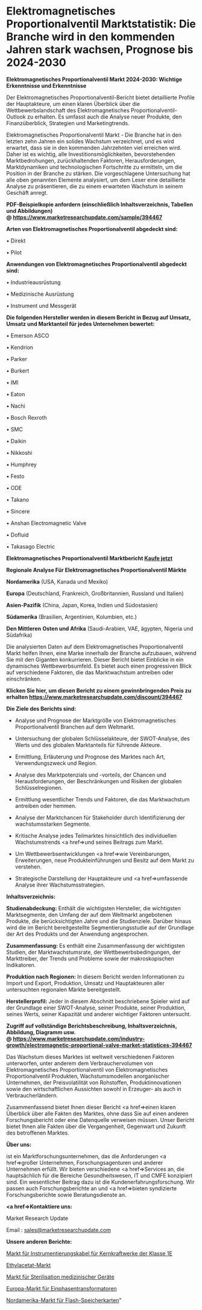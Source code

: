 # Elektromagnetisches Proportionalventil Marktstatistik: Die Branche wird in den kommenden Jahren stark wachsen, Prognose bis 2024-2030

<strong>Elektromagnetisches Proportionalventil Markt 2024-2030: Wichtige Erkenntnisse und Erkenntnisse</strong>

Der Elektromagnetisches Proportionalventil-Bericht bietet detaillierte Profile der Hauptakteure, um einen klaren Überblick über die Wettbewerbslandschaft des Elektromagnetisches Proportionalventil-Outlook zu erhalten. Es umfasst auch die Analyse neuer Produkte, den Finanzüberblick, Strategien und Marketingtrends.

Elektromagnetisches Proportionalventil Markt - Die Branche hat in den letzten zehn Jahren ein solides Wachstum verzeichnet, und es wird erwartet, dass sie in den kommenden Jahrzehnten viel erreichen wird. Daher ist es wichtig, alle Investitionsmöglichkeiten, bevorstehenden Marktbedrohungen, zurückhaltenden Faktoren, Herausforderungen, Marktdynamiken und technologischen Fortschritte zu ermitteln, um die Position in der Branche zu stärken. Die vorgeschlagene Untersuchung hat alle oben genannten Elemente analysiert, um dem Leser eine detaillierte Analyse zu präsentieren, die zu einem erwarteten Wachstum in seinem Geschäft anregt.

<strong><b>PDF-Beispielkopie anfordern (einschließlich Inhaltsverzeichnis, Tabellen und Abbildungen) @ </b></strong><strong><a href=https://www.marketresearchupdate.com/sample/394467><strong>https://www.marketresearchupdate.com/sample/394467</u></a></strong></strong>

<strong>Arten von Elektromagnetisches Proportionalventil abgedeckt sind:</strong>

• Direkt

• Pilot

<strong>Anwendungen von Elektromagnetisches Proportionalventil abgedeckt sind:</strong>

• Industrieausrüstung

• Medizinische Ausrüstung

• Instrument und Messgerät

<strong>Die folgenden Hersteller werden in diesem Bericht in Bezug auf Umsatz, Umsatz und Marktanteil für jedes Unternehmen bewertet:</strong>

• Emerson ASCO

• Kendrion

• Parker

• Burkert

• IMI

• Eaton

• Nachi

• Bosch Rexroth

• SMC

• Daikin

• Nikkoshi

• Humphrey

• Festo

• ODE

• Takano

• Sincere

• Anshan Electromagnetic Valve

• Dofluid

• Takasago Electric

<strong>Elektromagnetisches Proportionalventil Marktbericht <a href=https://www.marketresearchupdate.com/buynow/394467>Kaufe jetzt</a></strong>

<strong>Regionale Analyse Für Elektromagnetisches Proportionalventil Märkte</strong>

<strong>Nordamerika</strong> (USA, Kanada und Mexiko)

<strong>Europa</strong> (Deutschland, Frankreich, Großbritannien, Russland und Italien)

<strong>Asien-Pazifik</strong> (China, Japan, Korea, Indien und Südostasien)

<strong>Südamerika</strong> (Brasilien, Argentinien, Kolumbien, etc.)

<strong>Den Mittleren</strong> <strong>Osten und Afrika</strong> (Saudi-Arabien, VAE, ägypten, Nigeria und Südafrika)

Die analysierten Daten auf dem Elektromagnetisches Proportionalventil Markt helfen Ihnen, eine Marke innerhalb der Branche aufzubauen, während Sie mit den Giganten konkurrieren. Dieser Bericht bietet Einblicke in ein dynamisches Wettbewerbsumfeld. Es bietet auch einen progressiven Blick auf verschiedene Faktoren, die das Marktwachstum antreiben oder einschränken.

<strong>Klicken Sie hier, um diesen Bericht zu einem gewinnbringenden Preis zu erhalten
</strong><strong><a href=https://www.marketresearchupdate.com/discount/394467>https://www.marketresearchupdate.com/discount/394467</b></u></strong></a>

<strong>Die Ziele des Berichts sind:</strong>

- Analyse und Prognose der Marktgröße von Elektromagnetisches Proportionalventil Branchen auf dem Weltmarkt.

- Untersuchung der globalen Schlüsselakteure, der SWOT-Analyse, des Werts und des globalen Marktanteils für führende Akteure.

- Ermittlung, Erläuterung und Prognose des Marktes nach Art, Verwendungszweck und Region.

- Analyse des Marktpotenzials und -vorteils, der Chancen und Herausforderungen, der Beschränkungen und Risiken der globalen Schlüsselregionen.

- Ermittlung wesentlicher Trends und Faktoren, die das Marktwachstum antreiben oder hemmen.

- Analyse der Marktchancen für Stakeholder durch Identifizierung der wachstumsstarken Segmente.

- Kritische Analyse jedes Teilmarktes hinsichtlich des individuellen Wachstumstrends <a href=>und</a> seines Beitrags zum Markt.

- Um Wettbewerbsentwicklungen <a href=>wie</a> Vereinbarungen, Erweiterungen, neue Produkteinführungen und Besitz auf dem Markt zu verstehen.

- Strategische Darstellung der Hauptakteure und <a href=>umfas</a>sende Analyse ihrer Wachstumsstrategien.

<strong>Inhaltsverzeichnis:</strong>

<strong>Studienabdeckung:</strong> Enthält die wichtigsten Hersteller, die wichtigsten Marktsegmente, den Umfang der auf dem Weltmarkt angebotenen Produkte, die berücksichtigten Jahre und die Studienziele. Darüber hinaus wird die im Bericht bereitgestellte Segmentierungsstudie auf der Grundlage der Art des Produkts und der Anwendung angesprochen.

<strong>Zusammenfassung:</strong> Es enthält eine Zusammenfassung der wichtigsten Studien, der Marktwachstumsrate, der Wettbewerbsbedingungen, der Markttreiber, der Trends und Probleme sowie der makroskopischen Indikatoren.

<strong>Produktion nach Regionen:</strong> In diesem Bericht werden Informationen zu Import und Export, Produktion, Umsatz und Hauptakteuren aller untersuchten regionalen Märkte bereitgestellt.

<strong>Herstellerprofil:</strong> Jeder in diesem Abschnitt beschriebene Spieler wird auf der Grundlage einer SWOT-Analyse, seiner Produkte, seiner Produktion, seines Werts, seiner Kapazität und anderer wichtiger Faktoren untersucht.

<strong><b>Zugriff auf vollständige Berichtsbeschreibung, Inhaltsverzeichnis, Abbildung, Diagramm usw. @ </b></strong><strong><a href=https://www.marketresearchupdate.com/industry-growth/electromagnetic-proportional-valve-market-statistices-394467>https://www.marketresearchupdate.com/industry-growth/electromagnetic-proportional-valve-market-statistices-394467</a></strong>

Das Wachstum dieses Marktes ist weltweit verschiedenen Faktoren unterworfen, unter anderem dem Verbrauchervolumen von Elektromagnetisches Proportionalventil von Elektromagnetisches Proportionalventil Produkten, Wachstumsmodellen anorganischer Unternehmen, der Preisvolatilität von Rohstoffen, Produktinnovationen sowie den wirtschaftlichen Aussichten sowohl in Erzeuger- als auch in Verbraucherländern.

Zusammenfassend bietet Ihnen dieser Bericht <a href=>einen</a> klaren Überblick über alle Fakten des Marktes, ohne dass Sie auf einen anderen Forschungsbericht oder eine Datenquelle verweisen müssen. Unser Bericht bietet Ihnen alle Fakten über die Vergangenheit, Gegenwart und Zukunft des betroffenen Marktes.

<strong>Über uns:</strong>

 ist ein Marktforschungsunternehmen, das die Anforderungen <a href=>großer</a> Unternehmen, Forschungsagenturen und anderer Unternehmen erfüllt. Wir bieten verschiedene <a href=>Services</a> an, die hauptsächlich für die Bereiche Gesundheitswesen, IT und CMFE konzipiert sind. Ein wesentlicher Beitrag dazu ist die Kundenerfahrungsforschung. Wir passen auch Forschungsberichte an und <a href=>bieten</a> syndizierte Forschungsberichte sowie Beratungsdienste an.

<strong><a href=>Kontaktiere uns:</a></strong>

Market Research Update

Email : sales@marketresearchupdate.com

<strong>Unsere anderen Berichte:</strong>

<a href=https://www.linkedin.com/pulse/class-1e-nuclear-power-plant-instrumentation-cables-market>Markt für Instrumentierungskabel für Kernkraftwerke der Klasse 1E</a>

<a href=https://www.linkedin.com/pulse/ethyl-acetate-market-size-trends-consumption-future-prospects>Ethylacetat-Markt</a>

<a href=https://www.linkedin.com/pulse/medical-device-sterilization-market-size-trends>Markt für Sterilisation medizinischer Geräte</a>

<a href=https://www.linkedin.com/pulse/europe-single-phase-transformer-market-2023>Europa-Markt für Einphasentransformatoren</a>

<a href=https://www.linkedin.com/pulse/north-america-flash-memory-card-market-2023-current-future>Nordamerika-Markt für Flash-Speicherkarten</a>"
